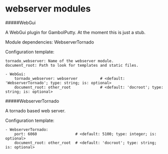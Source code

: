 webserver modules
==========
#####WebGui

A WebGui plugin for GambolPutty. At the moment this is just a stub.

Module dependencies:    WebserverTornado

Configuration template:

    tornado_webserver: Name of the webserver module.
    document_root: Path to look for templates and static files.

    - WebGui:
        tornado_webserver: webserver          # <default: 'WebserverTornado'; type: string; is: optional>
        document_root: other_root             # <default: 'docroot'; type: string; is: optional>


#####WebserverTornado

A tornado based web server.

Configuration template:

    - WebserverTornado:
        port: 6060                 # <default: 5100; type: integer; is: optional>
        document_root: other_root  # <default: 'docroot'; type: string; is: optional>